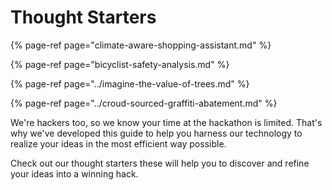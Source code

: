 # Thought Starters

{% page-ref page="climate-aware-shopping-assistant.md" %}

{% page-ref page="bicyclist-safety-analysis.md" %}

{% page-ref page="../imagine-the-value-of-trees.md" %}

{% page-ref page="../croud-sourced-graffiti-abatement.md" %}

We're hackers too, so we know your time at the hackathon is limited. That's why we've developed this guide to help you harness our technology to realize your ideas in the most efficient way possible.

Check out our thought starters these will help you to discover and refine your ideas into a winning hack.

